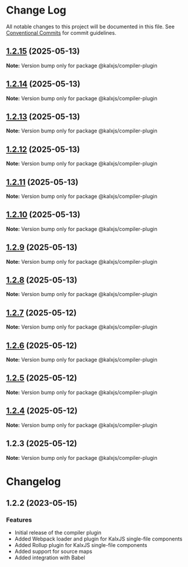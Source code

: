 # Change Log

All notable changes to this project will be documented in this file.
See [Conventional Commits](https://conventionalcommits.org) for commit guidelines.

## [1.2.15](https://github.com/Odeneho-Calculus/kalxjs/compare/@kalxjs/compiler-plugin@1.2.14...@kalxjs/compiler-plugin@1.2.15) (2025-05-13)

**Note:** Version bump only for package @kalxjs/compiler-plugin

## [1.2.14](https://github.com/Odeneho-Calculus/kalxjs/compare/@kalxjs/compiler-plugin@1.2.13...@kalxjs/compiler-plugin@1.2.14) (2025-05-13)

**Note:** Version bump only for package @kalxjs/compiler-plugin

## [1.2.13](https://github.com/Odeneho-Calculus/kalxjs/compare/@kalxjs/compiler-plugin@1.2.12...@kalxjs/compiler-plugin@1.2.13) (2025-05-13)

**Note:** Version bump only for package @kalxjs/compiler-plugin

## [1.2.12](https://github.com/Odeneho-Calculus/kalxjs/compare/@kalxjs/compiler-plugin@1.2.11...@kalxjs/compiler-plugin@1.2.12) (2025-05-13)

**Note:** Version bump only for package @kalxjs/compiler-plugin

## [1.2.11](https://github.com/Odeneho-Calculus/kalxjs/compare/@kalxjs/compiler-plugin@1.2.10...@kalxjs/compiler-plugin@1.2.11) (2025-05-13)

**Note:** Version bump only for package @kalxjs/compiler-plugin

## [1.2.10](https://github.com/Odeneho-Calculus/kalxjs/compare/@kalxjs/compiler-plugin@1.2.9...@kalxjs/compiler-plugin@1.2.10) (2025-05-13)

**Note:** Version bump only for package @kalxjs/compiler-plugin

## [1.2.9](https://github.com/Odeneho-Calculus/kalxjs/compare/@kalxjs/compiler-plugin@1.2.8...@kalxjs/compiler-plugin@1.2.9) (2025-05-13)

**Note:** Version bump only for package @kalxjs/compiler-plugin

## [1.2.8](https://github.com/Odeneho-Calculus/kalxjs/compare/@kalxjs/compiler-plugin@1.2.7...@kalxjs/compiler-plugin@1.2.8) (2025-05-13)

**Note:** Version bump only for package @kalxjs/compiler-plugin

## [1.2.7](https://github.com/Odeneho-Calculus/kalxjs/compare/@kalxjs/compiler-plugin@1.2.6...@kalxjs/compiler-plugin@1.2.7) (2025-05-12)

**Note:** Version bump only for package @kalxjs/compiler-plugin

## [1.2.6](https://github.com/Odeneho-Calculus/kalxjs/compare/@kalxjs/compiler-plugin@1.2.5...@kalxjs/compiler-plugin@1.2.6) (2025-05-12)

**Note:** Version bump only for package @kalxjs/compiler-plugin

## [1.2.5](https://github.com/Odeneho-Calculus/kalxjs/compare/@kalxjs/compiler-plugin@1.2.4...@kalxjs/compiler-plugin@1.2.5) (2025-05-12)

**Note:** Version bump only for package @kalxjs/compiler-plugin

## [1.2.4](https://github.com/Odeneho-Calculus/kalxjs/compare/@kalxjs/compiler-plugin@1.2.3...@kalxjs/compiler-plugin@1.2.4) (2025-05-12)

**Note:** Version bump only for package @kalxjs/compiler-plugin

## 1.2.3 (2025-05-12)

**Note:** Version bump only for package @kalxjs/compiler-plugin

# Changelog

## 1.2.2 (2023-05-15)

### Features

- Initial release of the compiler plugin
- Added Webpack loader and plugin for KalxJS single-file components
- Added Rollup plugin for KalxJS single-file components
- Added support for source maps
- Added integration with Babel
